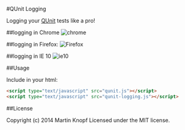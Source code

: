 #QUnit Logging

Logging your [QUnit](http://qunitjs.com/) tests like a pro!

##logging in Chrome
![chrome](http://farm8.staticflickr.com/7292/9419006676_1d348f4171_o_d.png)

##logging in Firefox:
![Firefox](http://farm3.staticflickr.com/2878/9416241273_01aab6131c_o_d.png)

##logging in IE 10
![ie10](http://farm4.staticflickr.com/3818/9419006652_3435e17fbf_o_d.png)

##Usage

Include in your html:
```html
<script type="text/javascript" src="qunit.js"></script>
<script type="text/javascript" src="qunit-logging.js"></script>
```

##License

Copyright (c) 2014 Martin Knopf Licensed under the MIT license.
